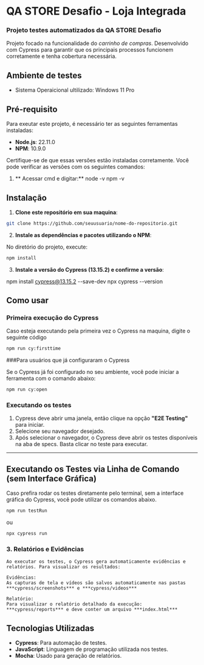 # QA STORE Desafio - Loja Integrada

### Projeto testes automatizados da QA STORE Desafio
Projeto focado na funcionalidade do *carrinho de compras*. Desenvolvido com Cypress para garantir que os principais processos funcionem corretamente e tenha cobertura necessária.

## Ambiente de testes

- Sistema Operaicional ultilizado: Windows 11 Pro

## Pré-requisito
Para exeutar este projeto, é necessário ter as seguintes ferramentas instaladas:

- **Node.js**:  22.11.0
- **NPM**:  10.9.0

Certifique-se de que essas versões estão instaladas corretamente. Você pode verificar as versões com os seguintes comandos:

1. ** Acessar cmd e digitar:** 
    node -v 
    npm -v

## Instalação

1. **Clone este repositório em sua maquina**:

```bash
git clone https://github.com/seuusuario/nome-do-repositorio.git
```

2. **Instale as dependências e pacotes utilizando o NPM**:

No diretório do projeto, execute:

```bash
npm install
```
3. **Instale a versão do Cypress (13.15.2) e confirme a versão**:

npm install cypress@13.15.2 --save-dev
npx cypress --version

## Como usar

### Primeira execução do Cypress

Caso esteja executando pela primeira vez o Cypress na maquina, digite o seguinte código
```bash
npm run cy:firsttime
```

###Para usuários que já configuraram o Cypress

Se o Cypress já foi configurado no seu ambiente, você pode iniciar a ferramenta com o comando abaixo:

```bash
npm run cy:open
```

### Executando os testes

1. Cypress deve abrir uma janela, então clique na opção **"E2E Testing"** para iniciar.   
2. Selecione seu navegador desejado. 
3. Após selecionar o navegador, o Cypress deve abrir os testes disponíveis na aba de specs. Basta clicar no teste para executar.

______________________________________________________________________________________________________________________________________


## Executando os Testes via Linha de Comando (sem Interface Gráfica)
Caso prefira rodar os testes diretamente pelo terminal, sem a interface gráfica do Cypress, você pode utilizar os comandos abaixo.

```bash
npm run testRun
```
ou

```bash
npx cypress run
```
### 3. Relatórios e Evidências
    Ao executar os testes, o Cypress gera automaticamente evidências e relatórios. Para visualizar os resultados:

    Evidências:
    As capturas de tela e vídeos são salvos automaticamente nas pastas ***cypress/screenshots*** e ***cypress/videos***

    Relatório: 
    Para visualizar o relatório detalhado da execução: ***cypress/reports*** e deve conter um arquivo ***index.html***




## Tecnologias Utilizadas

- **Cypress**: Para automação de testes.
- **JavaScript**: Linguagem de programação utilizada nos testes.
- **Mocha**: Usado para geração de relatórios.


